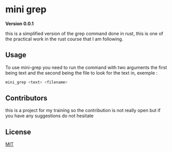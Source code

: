 # mini grep
**Version 0.0.1**

this is a simplified version of the grep command done in rust, this is one of the practical work in the rust course that I am following.

## Usage
To use mini-grep you need to run the command with two arguments the first being text and the second being the file to look for the text in, exemple :
```bash
mini_grep <text> <filename>
```

## Contributors

this is a project for my training so the contribution is not really open but if you have any suggestions do not hesitate

## License

[MIT](https://choosealicense.com/licenses/mit/)